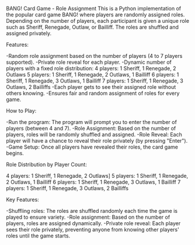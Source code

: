 BANG! Card Game - Role Assignment
This is a Python implementation of the popular card game BANG! where players are randomly assigned roles. Depending on the number of players, each participant is given a unique role such as Sheriff, Renegade, Outlaw, or Bailliff. The roles are shuffled and assigned privately.

Features:

-Random role assignment based on the number of players (4 to 7 players supported).
-Private role reveal for each player.
-Dynamic number of players with a fixed role distribution:
 4 players: 1 Sheriff, 1 Renegade, 2 Outlaws
 5 players: 1 Sheriff, 1 Renegade, 2 Outlaws, 1 Bailliff
 6 players: 1 Sheriff, 1 Renegade, 3 Outlaws, 1 Bailliff
 7 players: 1 Sheriff, 1 Renegade, 3 Outlaws, 2 Bailliffs
-Each player gets to see their assigned role without others knowing.
-Ensures fair and random assignment of roles for every game.

How to Play:

-Run the program: The program will prompt you to enter the number of players (between 4 and 7).
-Role Assignment: Based on the number of players, roles will be randomly shuffled and assigned.
-Role Reveal: Each player will have a chance to reveal their role privately (by pressing "Enter").
-Game Setup: Once all players have revealed their roles, the card game begins.

Role Distribution by Player Count:

4 players: 1 Sheriff, 1 Renegade, 2 Outlaws]
5 players: 1 Sheriff, 1 Renegade, 2 Outlaws, 1 Bailliff
6 players: 1 Sheriff, 1 Renegade, 3 Outlaws, 1 Bailliff
7 players: 1 Sheriff, 1 Renegade, 3 Outlaws, 2 Bailliffs


Key Features:

-Shuffling roles: The roles are shuffled randomly each time the game is played to ensure variety.
-Role assignment: Based on the number of players, roles are assigned dynamically.
-Private role reveal: Each player sees their role privately, preventing anyone from knowing other players' roles until the game starts.
